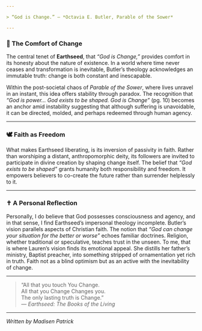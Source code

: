 ```yaml
---

> “God is Change.” — *Octavia E. Butler, Parable of the Sower*

---
```


### 🔁 The Comfort of Change

The central tenet of **Earthseed**, that *“God is Change,”* provides comfort in its honesty about the nature of existence. In a world where time never ceases and transformation is inevitable, Butler’s theology acknowledges an immutable truth: change is both constant and inescapable.

Within the post-societal chaos of *Parable of the Sower*, where lives unravel in an instant, this idea offers stability through paradox. The recognition that *“God is power… God exists to be shaped. God is Change”* (pg. 10) becomes an anchor amid instability suggesting that although suffering is unavoidable, it can be directed, molded, and perhaps redeemed through human agency.

---

### 🕊️ Faith as Freedom

What makes Earthseed liberating, is its inversion of passivity in faith. Rather than worshiping a distant, anthropomorphic deity, its followers are invited to participate in divine creation by shaping change itself. The belief that *“God exists to be shaped”* grants humanity both responsibility and freedom. It empowers believers to co-create the future rather than surrender helplessly to it.

---

### ✝️ A Personal Reflection

Personally, I do believe that God possesses consciousness and agency, and in that sense, I find Earthseed’s impersonal theology incomplete. Butler’s vision parallels aspects of Christian faith. The notion that *“God can change your situation for the better or worse”* echoes familiar doctrines. Religion, whether traditional or speculative, teaches trust in the unseen. To me, that is where Lauren’s vision finds its emotional appeal. She distills her father’s ministry, Baptist preacher, into something stripped of ornamentation yet rich in truth. Faith not as a blind optimism but as an active with the inevitability of change.

---

> “All that you touch You Change.  
> All that you Change Changes you.  
> The only lasting truth is Change.”  
> — *Earthseed: The Books of the Living*

---

*Written by Madisen Patrick*  